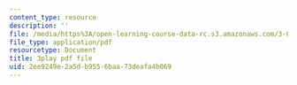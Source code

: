 ```yaml
---
content_type: resource
description: ''
file: /media/https%3A/open-learning-course-data-rc.s3.amazonaws.com/3-091sc-introduction-to-solid-state-chemistry-fall-2010/2ee9249e2a5db9556baa73deafa4b069_AFS4JbQGB0c.pdf
file_type: application/pdf
resourcetype: Document
title: 3play pdf file
uid: 2ee9249e-2a5d-b955-6baa-73deafa4b069
---
```


